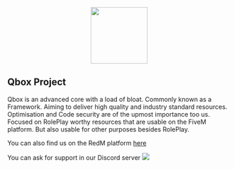<p align="center">
  <img width="128" height="128" src="https://cdn.discordapp.com/attachments/803679370156965920/1033125564661383188/qbox2.png">
</p>

## Qbox Project
Qbox is an advanced core with a load of bloat. Commonly known as a Framework. Aiming to deliver high quality and industry standard resources. Optimisation and Code security are of the upmost importance too us. Focused on RolePlay worthy resources that are usable on the FiveM platform. But also usable for other purposes besides RolePlay.

You can also find us on the RedM platform [here](https://github.com/QRCore-RedM-Re)

You can ask for support in our Discord server
<img src="https://discordapp.com/api/guilds/1012753553418354748/widget.png?style=banner3" />